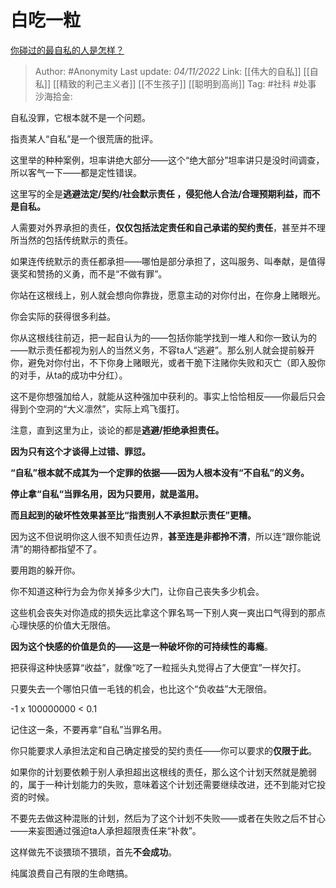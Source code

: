 # 白吃一粒
[你碰过的最自私的人是怎样？](https://www.zhihu.com/question/22374371/answer/2737942076)

> Author: #Anonymity
> Last update: *04/11/2022*
> Link: [[伟大的自私]] [[自私]] [[精致的利己主义者]] [[不生孩子]] [[聪明到高尚]]
> Tag: #社科 #处事
> 沙海拾金:

自私没罪，它根本就不是一个问题。

指责某人“自私”是一个很荒唐的批评。

这里举的种种案例，坦率讲绝大部分——这个“绝大部分”坦率讲只是没时间调查，所以客气一下——都是定性错误。

这里写的全是**逃避法定/契约/社会默示责任 ，侵犯他人合法/合理预期利益，**而不是**自私。**

人需要对外界承担的责任，**仅仅包括法定责任和自己承诺的契约责任**，甚至并不理所当然的包括传统默示的责任。

如果连传统默示的责任都承担——哪怕是部分承担了，这叫服务、叫奉献，是值得褒奖和赞扬的义勇，而不是“不做有罪”。

你站在这根线上，别人就会想向你靠拢，愿意主动的对你付出，在你身上赌眼光。

你会实际的获得很多利益。

你从这根线往前迈，把一起自认为的——包括你能学找到一堆人和你一致认为的——默示责任都视为别人的当然义务，不容ta人“逃避”。那么别人就会提前躲开你，避免对你付出，不下你身上赌眼光，或者干脆下注赌你失败和灭亡（即入股你的对手，从ta的成功中分红）。

这不是你想强加给人，就能从这种强加中获利的。事实上恰恰相反——你最后只会得到个空洞的“大义凛然”，实际上鸡飞蛋打。

注意，直到这里为止，谈论的都是**逃避/拒绝承担责任。**

**因为只有这个才谈得上过错、罪愆。**

**“自私”根本就不成其为一个定罪的依据——因为人根本没有“不自私”的义务。**

**停止拿“自私“当罪名用，因为只要用，就是滥用。**

**而且起到的破坏性效果甚至比“指责别人不承担默示责任”更糟。**

因为这不但说明你这人很不知责任边界，**甚至连是非都拎不清**，所以连“跟你能说清”的期待都指望不了。

要用跑的躲开你。

你不知道这种行为会为你关掉多少大门，让你自己丧失多少机会。

这些机会丧失对你造成的损失远比拿这个罪名骂一下别人爽一爽出口气得到的那点心理快感的价值大无限倍。

**因为这个快感的价值是负的——这是一种破坏你的可持续性的毒瘾**。

把获得这种快感算“收益”，就像“吃了一粒摇头丸觉得占了大便宜”一样欠打。

只要失去一个哪怕只值一毛钱的机会，也比这个“负收益”大无限倍。

-1 x 100000000 < 0.1

记住这一条，不要再拿“自私”当罪名用。

你只能要求人承担法定和自己确定接受的契约责任——你可以要求的**仅限于此**。

如果你的计划要依赖于别人承担超出这根线的责任，那么这个计划天然就是脆弱的，属于一种计划能力的失败，意味着这个计划还需要继续改进，还不到能对它投资的时候。

不要先去做这种混账的计划，然后为了这个计划不失败——或者在失败之后不甘心——来妄图通过强迫ta人承担超限责任来“补救”。

这样做先不谈猥琐不猥琐，首先**不会成功**。

纯属浪费自己有限的生命瞎搞。